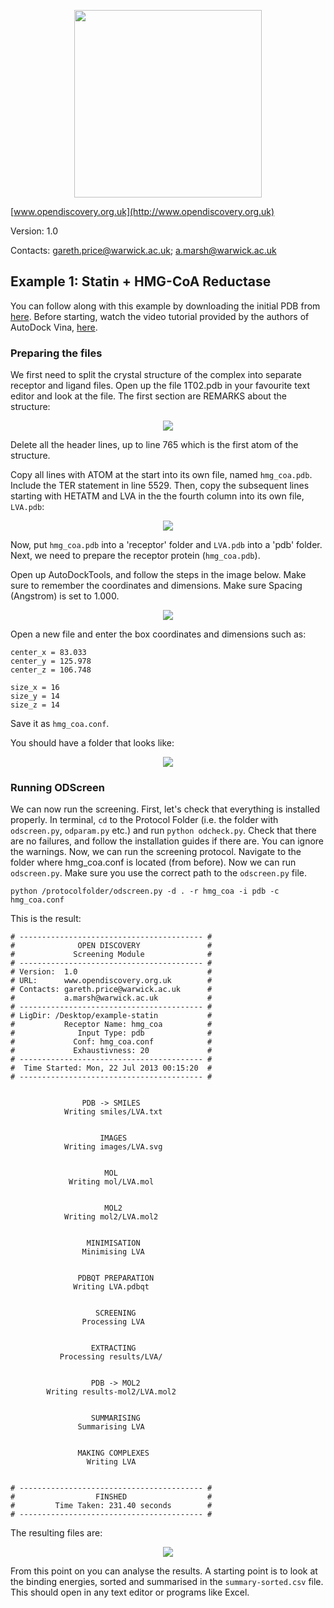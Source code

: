 <p align="center"><img src="http://www2.warwick.ac.uk/fac/sci/moac/people/students/2012/gareth_price/logo.png" width="300px" /></p>

[www.opendiscovery.org.uk](http://www.opendiscovery.org.uk)

Version: 1.0

Contacts: gareth.price@warwick.ac.uk; a.marsh@warwick.ac.uk

## Example 1: Statin + HMG-CoA Reductase 
You can follow along with this example by downloading the initial PDB from [here](http://www.rcsb.org/pdb/explore/explore.do?structureId=1T02). Before starting, watch the video tutorial provided by the authors of AutoDock Vina, [here](http://vina.scripps.edu/tutorial.html).

### Preparing the files
We first need to split the crystal structure of the complex into separate receptor and ligand files.
 Open up the file 1T02.pdb in your favourite text editor and look at the file. The first section are REMARKS about the structure:
 
<p style="text-align: center"><img src="http://www2.warwick.ac.uk/fac/sci/moac/people/students/2012/gareth_price/opendiscovery/1-header_of_pdb.png"></p>

Delete all the header lines, up to line 765 which is the first atom of the structure.

Copy all lines with ATOM at the start into its own file, named `hmg_coa.pdb`. Include the TER statement in line 5529. Then, copy the subsequent lines starting with HETATM and LVA in the the fourth column into its own file, `LVA.pdb`:

<p style="text-align: center"><img src="http://www2.warwick.ac.uk/fac/sci/moac/people/students/2012/gareth_price/opendiscovery/2-LVA.png"></p>

Now, put `hmg_coa.pdb` into a 'receptor' folder and `LVA.pdb` into a 'pdb' folder. Next, we need to prepare the receptor protein (`hmg_coa.pdb`).

Open up AutoDockTools, and follow the steps in the image below. Make sure to remember the coordinates and dimensions. Make sure Spacing (Angstrom) is set to 1.000.

<p style="text-align: center"><img src="http://www2.warwick.ac.uk/fac/sci/moac/people/students/2012/gareth_price/opendiscovery/3-prepare_receptor.jpg"></p>

Open a new file and enter the box coordinates and dimensions such as:

```
center_x = 83.033
center_y = 125.978
center_z = 106.748

size_x = 16
size_y = 14
size_z = 14
```

Save it as `hmg_coa.conf`.

You should have a folder that looks like:

<p style="text-align: center"><img src="http://www2.warwick.ac.uk/fac/sci/moac/people/students/2012/gareth_price/opendiscovery/4-dir.png"></p>


### Running ODScreen
We can now run the screening. First, let's check that everything is installed properly. In terminal, `cd` to the Protocol Folder (i.e. the folder with `odscreen.py`, `odparam.py` etc.) and run `python odcheck.py`. Check that there are no failures, and follow the installation guides if there are. You can ignore the warnings. Now, we can run the screening protocol. Navigate to the folder where hmg_coa.conf is located (from before). Now we can run `odscreen.py`. Make sure you use the correct path to the `odscreen.py` file.

`python /protocolfolder/odscreen.py -d . -r hmg_coa -i pdb -c hmg_coa.conf`

This is the result:

```
# ----------------------------------------- #
#              OPEN DISCOVERY               #
#             Screening Module              #
# ----------------------------------------- #
# Version:  1.0                             #
# URL:      www.opendiscovery.org.uk        #
# Contacts: gareth.price@warwick.ac.uk      #
#           a.marsh@warwick.ac.uk           #
# ----------------------------------------- #
# LigDir: /Desktop/example-statin           #
#           Receptor Name: hmg_coa          #
#              Input Type: pdb              #
#             Conf: hmg_coa.conf            #
#             Exhaustivness: 20             #
# ----------------------------------------- #
#  Time Started: Mon, 22 Jul 2013 00:15:20  #
# ----------------------------------------- #


                PDB -> SMILES
            Writing smiles/LVA.txt


                    IMAGES
            Writing images/LVA.svg


                     MOL
             Writing mol/LVA.mol


                     MOL2
            Writing mol2/LVA.mol2


                 MINIMISATION
                Minimising LVA


               PDBQT PREPARATION
              Writing LVA.pdbqt


                   SCREENING
                Processing LVA


                  EXTRACTING
           Processing results/LVA/


                  PDB -> MOL2
        Writing results-mol2/LVA.mol2


                  SUMMARISING
               Summarising LVA


               MAKING COMPLEXES
                 Writing LVA


# ----------------------------------------- #
#                  FINSHED                  #
#         Time Taken: 231.40 seconds        #
# ----------------------------------------- #
```

The resulting files are:

<p style="text-align: center"><img src="http://www2.warwick.ac.uk/fac/sci/moac/people/students/2012/gareth_price/opendiscovery/5-result_dir.png"></p>

From this point on you can analyse the results. A starting point is to look at the binding energies, sorted and summarised in the `summary-sorted.csv` file. This should open in any text editor or programs like Excel.